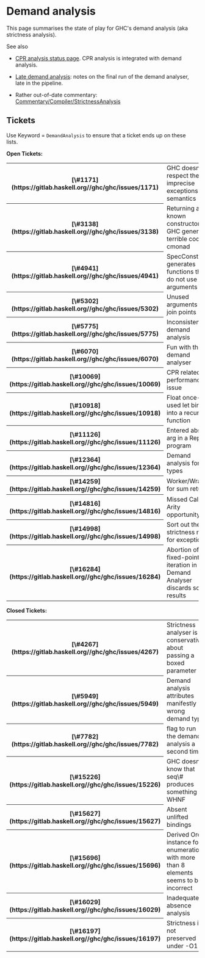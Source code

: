 # Demand analysis


This page summarises the state of play for GHC's demand analysis (aka strictness analysis).


See also

- [CPR analysis status page](nested-cpr).  CPR analysis is integrated with demand analysis.
- [Late demand analysis](late-dmd): notes on the final run of the demand analyser, late in the pipeline.

- Rather out-of-date commentary: [Commentary/Compiler/StrictnessAnalysis](commentary/compiler/strictness-analysis)

## Tickets


Use Keyword = `DemandAnalysis` to ensure that a ticket ends up on these lists.

**Open Tickets:**

<table><tr><th>[\#1171](https://gitlab.haskell.org//ghc/ghc/issues/1171)</th>
<td>GHC doesn't respect the imprecise exceptions semantics</td></tr>
<tr><th>[\#3138](https://gitlab.haskell.org//ghc/ghc/issues/3138)</th>
<td>Returning a known constructor: GHC generates terrible code for cmonad</td></tr>
<tr><th>[\#4941](https://gitlab.haskell.org//ghc/ghc/issues/4941)</th>
<td>SpecConstr generates functions that do not use their arguments</td></tr>
<tr><th>[\#5302](https://gitlab.haskell.org//ghc/ghc/issues/5302)</th>
<td>Unused arguments in join points</td></tr>
<tr><th>[\#5775](https://gitlab.haskell.org//ghc/ghc/issues/5775)</th>
<td>Inconsistency in demand analysis</td></tr>
<tr><th>[\#6070](https://gitlab.haskell.org//ghc/ghc/issues/6070)</th>
<td>Fun with the demand analyser</td></tr>
<tr><th>[\#10069](https://gitlab.haskell.org//ghc/ghc/issues/10069)</th>
<td>CPR related performance issue</td></tr>
<tr><th>[\#10918](https://gitlab.haskell.org//ghc/ghc/issues/10918)</th>
<td>Float once-used let binding into a recursive function</td></tr>
<tr><th>[\#11126](https://gitlab.haskell.org//ghc/ghc/issues/11126)</th>
<td>Entered absent arg in a Repa program</td></tr>
<tr><th>[\#12364](https://gitlab.haskell.org//ghc/ghc/issues/12364)</th>
<td>Demand analysis for sum types</td></tr>
<tr><th>[\#14259](https://gitlab.haskell.org//ghc/ghc/issues/14259)</th>
<td>Worker/Wrapper for sum return</td></tr>
<tr><th>[\#14816](https://gitlab.haskell.org//ghc/ghc/issues/14816)</th>
<td>Missed Called Arity opportunity?</td></tr>
<tr><th>[\#14998](https://gitlab.haskell.org//ghc/ghc/issues/14998)</th>
<td>Sort out the strictness mess for exceptions</td></tr>
<tr><th>[\#16284](https://gitlab.haskell.org//ghc/ghc/issues/16284)</th>
<td>Abortion of fixed-point iteration in Demand Analyser discards sound results</td></tr></table>

**Closed Tickets:**

<table><tr><th>[\#4267](https://gitlab.haskell.org//ghc/ghc/issues/4267)</th>
<td>Strictness analyser is to conservative about passing a boxed parameter</td></tr>
<tr><th>[\#5949](https://gitlab.haskell.org//ghc/ghc/issues/5949)</th>
<td>Demand analysis attributes manifestly wrong demand type</td></tr>
<tr><th>[\#7782](https://gitlab.haskell.org//ghc/ghc/issues/7782)</th>
<td>flag to run the demand analysis a second time</td></tr>
<tr><th>[\#15226](https://gitlab.haskell.org//ghc/ghc/issues/15226)</th>
<td>GHC doesn't know that seq\# produces something in WHNF</td></tr>
<tr><th>[\#15627](https://gitlab.haskell.org//ghc/ghc/issues/15627)</th>
<td>Absent unlifted bindings</td></tr>
<tr><th>[\#15696](https://gitlab.haskell.org//ghc/ghc/issues/15696)</th>
<td>Derived Ord instance for enumerations with more than 8 elements seems to be incorrect</td></tr>
<tr><th>[\#16029](https://gitlab.haskell.org//ghc/ghc/issues/16029)</th>
<td>Inadequate absence analysis</td></tr>
<tr><th>[\#16197](https://gitlab.haskell.org//ghc/ghc/issues/16197)</th>
<td>Strictness is not preserved under -O1</td></tr></table>